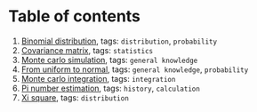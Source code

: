 # Table of contents

1. [Binomial distribution](notebooks/binomial_distribution.ipynb), tags: `distribution`, `probability`
1. [Covariance matrix](notebooks/covariance_matrix.ipynb), tags: `statistics`
1. [Monte carlo simulation](notebooks/monte-carlo-simulation.ipynb), tags: `general knowledge`
1. [From uniform to normal](notebooks/from-uniform-to-normal.ipynb), tags: `general knowledge`, `probability`
1. [Monte carlo integration](notebooks/monte-carlo-integration.ipynb), tags: `integration`
1. [Pi number estimation](notebooks/pi_number.ipynb), tags: `history`, `calculation`
1. [Xi square](notebooks/xi_square.ipynb), tags: `distribution`


